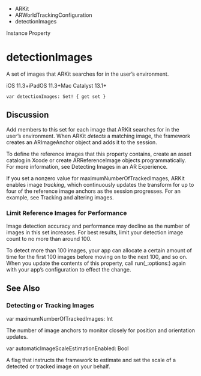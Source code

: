 

- ARKit
- ARWorldTrackingConfiguration
-  detectionImages 

Instance Property

# detectionImages

A set of images that ARKit searches for in the user’s environment.

iOS 11.3+iPadOS 11.3+Mac Catalyst 13.1+

``` source
var detectionImages: Set! { get set }
```

## Discussion

Add members to this set for each image that ARKit searches for in the user’s environment. When ARKit *detects* a matching image, the framework creates an ARImageAnchor object and adds it to the session.

To define the reference images that this property contains, create an asset catalog in Xcode or create ARReferenceImage objects programmatically. For more information, see Detecting Images in an AR Experience.

If you set a nonzero value for maximumNumberOfTrackedImages, ARKit enables image *tracking*, which continuously updates the transform for up to four of the reference image anchors as the session progresses. For an example, see Tracking and altering images.

### Limit Reference Images for Performance

Image detection accuracy and performance may decline as the number of images in this set increases. For best results, limit your detection image count to no more than around 100.

To detect more than 100 images, your app can allocate a certain amount of time for the first 100 images before moving on to the next 100, and so on. When you update the contents of this property, call run(_:options:) again with your app’s configuration to effect the change.

## See Also

### Detecting or Tracking Images

var maximumNumberOfTrackedImages: Int

The number of image anchors to monitor closely for position and orientation updates.

var automaticImageScaleEstimationEnabled: Bool

A flag that instructs the framework to estimate and set the scale of a detected or tracked image on your behalf.

